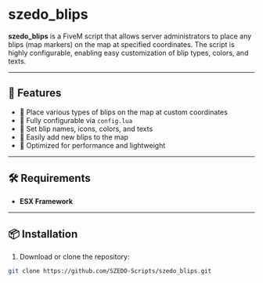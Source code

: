 # szedo_blips

**szedo_blips** is a FiveM script that allows server administrators to place any blips (map markers) on the map at specified coordinates. The script is highly configurable, enabling easy customization of blip types, colors, and texts.

---

## 🚀 Features

- 🔹 Place various types of blips on the map at custom coordinates
- 🔹 Fully configurable via `config.lua`
- 🔹 Set blip names, icons, colors, and texts
- 🔹 Easily add new blips to the map
- 🔹 Optimized for performance and lightweight

---

## 🛠️ Requirements

- **ESX Framework**

---

## 📦 Installation

1. Download or clone the repository:
```bash
git clone https://github.com/SZEDO-Scripts/szedo_blips.git
